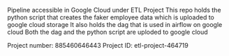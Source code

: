 Pipeline accessible in Google Cloud under ETL Project
This repo holds the python script that creates the faker employee data which is uploaded to google cloud storage
It also holds the dag that is used in airflow on google cloud
Both the dag and the python script are uploded to google cloud

Project number: 885460646443
Project ID: etl-project-464719